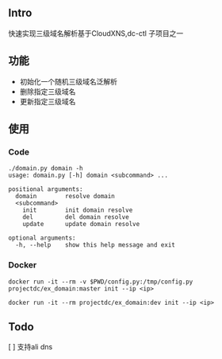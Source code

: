 ## Intro

快速实现三级域名解析基于CloudXNS,dc-ctl 子项目之一

## 功能

- 初始化一个随机三级域名泛解析
- 删除指定三级域名
- 更新指定三级域名

## 使用

### Code
```angular2html
./domain.py domain -h  
usage: domain.py [-h] domain <subcommand> ...

positional arguments:
  domain        resolve domain
  <subcommand>
    init        init domain resolve
    del         del domain resolve
    update      update domain resolve

optional arguments:
  -h, --help    show this help message and exit

```
### Docker 
```angular2html
docker run -it --rm -v $PWD/config.py:/tmp/config.py projectdc/ex_domain:master init --ip <ip>

docker run -it --rm projectdc/ex_domain:dev init --ip <ip>
```

## Todo

[ ] 支持ali dns  


